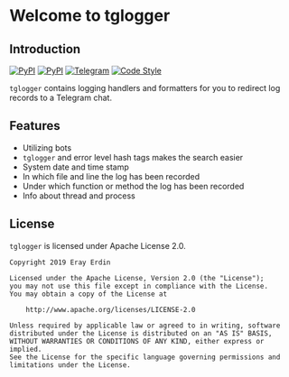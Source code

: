 # Welcome to tglogger

## Introduction

[![PyPI](https://img.shields.io/pypi/pyversions/tglogger.svg?style=flat-square&logo=python&logoColor=white)][pypi_url]
[![PyPI](https://img.shields.io/pypi/l/tglogger.svg?style=flat-square)][pypi_url]
[![Telegram](https://img.shields.io/badge/telegram-%40erayerdin-%2332afed.svg?style=flat-square&logo=telegram&logoColor=white)](https://t.me/erayerdin)
[![Code Style](https://img.shields.io/badge/style-black-000000.svg?style=flat-square)](https://github.com/ambv/black)

[pypi_url]: https://pypi.org/project/tglogger/

`tglogger` contains logging handlers and formatters for you to redirect log
records to a Telegram chat.

## Features

 - Utilizing bots
 - `tglogger` and error level hash tags makes the search easier
 - System date and time stamp
 - In which file and line the log has been recorded
 - Under which function or method the log has been recorded
 - Info about thread and process

## License

`tglogger` is licensed under Apache License 2.0.

```
Copyright 2019 Eray Erdin

Licensed under the Apache License, Version 2.0 (the "License");
you may not use this file except in compliance with the License.
You may obtain a copy of the License at

    http://www.apache.org/licenses/LICENSE-2.0

Unless required by applicable law or agreed to in writing, software
distributed under the License is distributed on an "AS IS" BASIS,
WITHOUT WARRANTIES OR CONDITIONS OF ANY KIND, either express or implied.
See the License for the specific language governing permissions and
limitations under the License.
```
